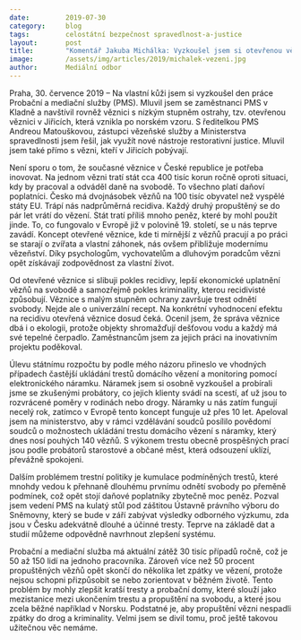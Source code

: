 ```yaml
---
date:         2019-07-30
category:     blog
tags:         celostátní bezpečnost spravedlnost-a-justice
layout:       post
title:        "Komentář Jakuba Michálka: Vyzkoušel jsem si otevřenou věznici v Jiřicích"
image:        /assets/img/articles/2019/michalek-vezeni.jpg
author:       Mediální odbor
---
```


Praha, 30. července 2019 – Na vlastní kůži jsem si vyzkoušel den práce Probační a mediační služby (PMS). Mluvil jsem se zaměstnanci PMS v Kladně a navštívil rovněž věznici s nízkým stupněm ostrahy, tzv. otevřenou věznici v Jiřicích, která vznikla po norském vzoru. S ředitelkou PMS Andreou Matouškovou, zástupci vězeňské služby a Ministerstva spravedlnosti jsem řešil, jak využít nové nástroje restorativní justice. Mluvil jsem také přímo s vězni, kteří v Jiřicích pobývají.  

Není sporu o tom, že současné věznice v České republice je potřeba inovovat. Na jednom vězni tratí stát cca 400 tisíc korun ročně oproti situaci, kdy by pracoval a odváděl daně na svobodě. To všechno platí daňoví poplatníci. Česko má dvojnásobek vězňů na 100 tisíc obyvatel než vyspělé státy EU. Trápí nás nadprůměrná recidiva. Každý druhý propuštěný se do pár let vrátí do vězení. Stát tratí příliš mnoho peněz, které by mohl použít jinde. To, co fungovalo v Evropě již v polovině 19. století, se u nás teprve zavádí. Koncept otevřené věznice, kde ti mírnější z vězňů pracují a po práci se starají o zvířata a vlastní záhonek, nás ovšem přibližuje modernímu vězeňství. Díky psychologům, vychovatelům a dluhovým poradcům vězni opět získávají zodpovědnost za vlastní život. 

Od otevřené věznice si slibuji pokles recidivy, lepší ekonomické uplatnění vězňů na svobodě a samozřejmě pokles kriminality, kterou recidivisté způsobují. Věznice s malým stupněm ochrany završuje trest odnětí svobody. Nejde ale o univerzální recept. Na konkrétní vyhodnocení efektu na recidivu otevřená věznice dosud čeká. Ocenil jsem, že správa věznice dbá i o ekologii, protože objekty shromažďují dešťovou vodu a každý má své tepelné čerpadlo. Zaměstnancům jsem za jejich práci na inovativním projektu poděkoval.

Úlevu státnímu rozpočtu by podle mého názoru přineslo ve vhodných případech častější ukládání trestů domácího vězení a monitoring pomocí elektronického náramku. Náramek jsem si osobně vyzkoušel a probírali jsme se zkušenými probátory, co jejich klienty svádí na scestí, ať už jsou to rozvrácené poměry v rodinách nebo drogy. Náramky u nás zatím fungují necelý rok, zatímco v Evropě tento koncept funguje už přes 10 let. Apeloval jsem na ministerstvo, aby v rámci vzdělávání soudců posílilo povědomí soudců o možnostech ukládání trestu domácího vězení s náramky, který dnes nosí pouhých 140 vězňů. S výkonem trestu obecně prospěšných prací jsou podle probátorů starostové a občané měst, která odsouzení uklízí, převážně spokojeni.

Dalším problémem trestní politiky je kumulace podmíněných trestů, které mnohdy vedou k přehnaně dlouhému prvnímu odnětí svobody po přeměně podmínek, což opět stojí daňové poplatníky zbytečně moc peněz. Pozval jsem vedení PMS na kulatý stůl pod záštitou Ústavně právního výboru do Sněmovny, který se bude v září zabývat výsledky odborného výzkumu, zda jsou v Česku adekvátně dlouhé a účinné tresty. Teprve na základě dat a studií můžeme odpovědně navrhnout zlepšení systému.

Probační a mediační služba má aktuální zátěž 30 tisíc případů ročně, což je 50 až 150 lidí na jednoho pracovníka. Zároveň více než 50 procent propuštěných vězňů opět skončí do několika let zpátky ve vězení, protože nejsou schopni přizpůsobit se nebo zorientovat v běžném životě. Tento problém by mohly zlepšit kratší tresty a probační domy, které slouží jako mezistanice mezi ukončením trestu a propuštění na svobodu, a které jsou zcela běžné například v Norsku. Podstatné je, aby propuštění vězni nespadli zpátky do drog a kriminality. Velmi jsem se divil tomu, proč ještě takovou užitečnou věc nemáme. 
